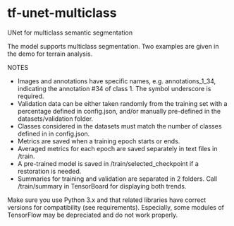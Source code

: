 # tf-unet-multiclass
UNet for multiclass semantic segmentation

The model supports multiclass segmentation. Two examples are given in the demo for terrain analysis.

NOTES
- Images and annotations have specific names, e.g. annotations_1_34, indicating the annotation #34 of class 1. The symbol underscore is required.
- Validation data can be either taken randomly from the training set with a percentage defined in config.json, and/or manually pre-defined in the datasets/validation folder.
- Classes considered in the datasets must match the number of classes defined in in config.json.
- Metrics are saved when a training epoch starts or ends.
- Averaged metrics for each epoch are saved separately in text files in /train.
- A pre-trained model is saved in /train/selected_checkpoint if a restoration is needed.
- Summaries for training and validation are separated in 2 folders. Call /train/summary in TensorBoard for displaying both trends.

Make sure you use Python 3.x and that related libraries have correct versions for compatibility (see requirements). Especially, some modules of TensorFlow may be depreciated and do not work properly.
